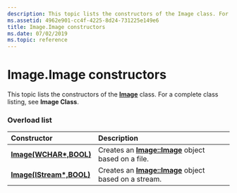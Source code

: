 ```yaml
---
description: This topic lists the constructors of the Image class. For a complete class listing, see Image Class.
ms.assetid: 4962e901-cc4f-4225-8d24-731225e149e6
title: Image.Image constructors
ms.date: 07/02/2019
ms.topic: reference
---
```


# Image.Image constructors

This topic lists the constructors of the [**Image**](/windows/win32/api/gdiplusheaders/nl-gdiplusheaders-image) class. For a complete class listing, see **Image Class**.

### Overload list



| Constructor                                                                                    | Description                                                                                                                           |
|:-----------------------------------------------------------------------------------------------|:--------------------------------------------------------------------------------------------------------------------------------------|
| [**Image(WCHAR\*,BOOL)**](/windows/win32/api/gdiplusheaders/nf-gdiplusheaders-image-image(inconstwchar_inbool)) | Creates an [**Image::Image**](/windows/win32/api/gdiplusheaders/nf-gdiplusheaders-image-image(inconstwchar_inbool)) object based on a file.<br/> |
| [**Image(IStream\*,BOOL)**](/windows/win32/api/gdiplusheaders/nf-gdiplusheaders-image-image(inistream_inbool)) | Creates an [**Image::Image**](/windows/win32/api/gdiplusheaders/nf-gdiplusheaders-image-image(inistream_inbool)) object based on a stream.<br/> |



 

 
